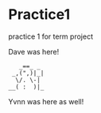 # Practice1
practice 1 for term project

Dave was here!
```
   _==_ _
 _,(",)|_|
  \/. \-|
__( :  )|_ 
```
Yvnn was here as well!

